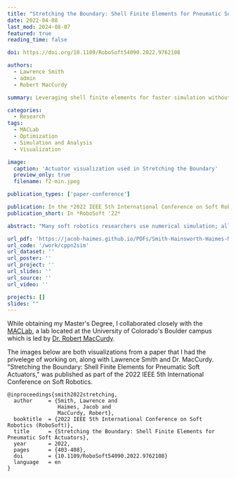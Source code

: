 ```yaml
---
title: "Stretching the Boundary: Shell Finite Elements for Pneumatic Soft Actuators"
date: 2022-04-08
last_mod: 2024-08-07
featured: true
reading_time: false

doi: https://doi.org/10.1109/RoboSoft54090.2022.9762108

authors:
  - Lawrence Smith
  - admin
  - Robert MacCurdy

summary: Leveraging shell finite elements for faster simulation without compromising accuracy.

categories:
  - Research
tags:
  - MACLab
  - Optimization
  - Simulation and Analysis
  - Visualization

image:
  caption: 'Actuator visualization used in Stretching the Boundary'
  preview_only: true
  filename: f2-min.jpeg

publication_types: ['paper-conference']

publication: In the *2022 IEEE 5th International Conference on Soft Robotics (RoboSoft)*
publication_short: In *RoboSoft '22*

abstract: "Many soft robotics researchers use numerical simulation; all of them wish their simulations would run faster. In this paper we highlight an attractive option for simulating pneumatic soft actuator designs: zero-thickness shell finite elements. These offer a favorable balance between predictive accuracy and computational cost relative to standard approaches. We find that shell finite elements offer a 7x reduction in analysis time while accurately predicting the behavior of a wide variety of soft actuators. The benefits conferred by shell finite element analysis are especially valuable in contexts where simulation speed is as important as absolute accuracy, such as automated design, optimization, and real-time control."

url_pdf: 'https://jacob-haimes.github.io/PDFs/Smith-Hainsworth-Haimes-MacCurdy_Automated-Synthesis_ROBOSOFT.pdf'
url_code: '/work/cppn2sim'
url_dataset: ''
url_poster: ''
url_project: ''
url_slides: ''
url_source: ''
url_video: ''

projects: []
slides: ""
---
```


While obtaining my Master's Degree, I collaborated closely with the [MACLab](https://www.matterassembly.org/), a lab located at the University of Colorado's Boulder campus which is led by [Dr. Robert MacCurdy](https://www.colorado.edu/mechanical/robert-maccurdy).

The images below are both visualizations from a paper that I had the privelege of working on, along with Lawrence Smith and Dr. MacCurdy. "Stretching the Boundary: Shell Finite Elements for Pneumatic Soft Actuators," was published as part of the 2022 IEEE 5th International Conference on Soft Robotics.

```
@inproceedings{smith2022stretching,
  author     = {Smith, Lawrence and
                Haimes, Jacob and
                MacCurdy, Robert},
  booktitle  = {2022 IEEE 5th International Conference on Soft Robotics (RoboSoft)}, 
  title      = {Stretching the Boundary: Shell Finite Elements for Pneumatic Soft Actuators}, 
  year       = 2022,
  pages      = {403-408},
  doi        = {10.1109/RoboSoft54090.2022.9762108}
  language   = en
}
```